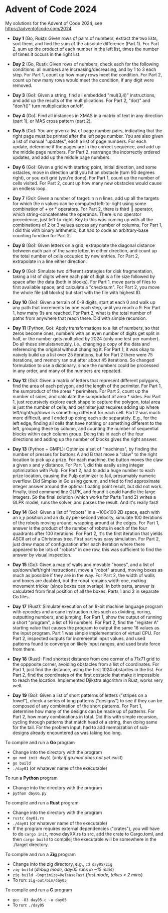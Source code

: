 # Advent of Code 2024

My solutions for the Advent of Code 2024, 
see https://adventofcode.com/2024

* **Day 1** (Go, Rust): Given rows of pairs of numbers, extract the two 
  lists, sort them, and find the sum of the absolute difference 
  (Part 1). For Part 2, sum up the product of each number in the 
  left list, times the number of times it occurs in the right list.

* **Day 2** (Go, Rust): Given rows of numbers, check each for the following 
  conditions: all numbers are increasing/decreasing, and by 1 to 3 
  each step. For Part 1, count up how many rows meet the condition. 
  For Part 2, count up how many rows would meet the condition, if any 
  digit were removed.

* **Day 3** (Go): Given a string, find all embedded "mul(3,4)" 
  instructions, and add up the results of the multiplications. 
  For Part 2, "do()" and "don't()" turn multiplication on/off.

* **Day 4** (Go): Find all instances in XMAS in a matrix of text 
  in any direction (part 1), or MAS cross pattern (part 2).

* **Day 5** (Go): You are given a list of page number pairs, indicating 
  that the right page must be printed after the left page number. You are 
  also given a list of manual "updates", each a list of page numbers. For 
  each update, determine if the pages are in the correct sequence, and add up
  the middle page numbers.  For Part 2, rearrange the  incorrectly ordered
  updates, and add up the middle page numbers.

* **Day 6** (Go): Given a grid with starting point, initial direction, 
  and some ostacles, move in direction until you hit an obstacle (turn 90
  degrees right), or you exit grid (you're done). For Part 1,
  count up the number of cells visited. For Part 2, count up how
  many new obstacles would cause an endless loop.

* **Day 7** (Go): Given a number of target: n n n lines, add up all the 
  targets for which the n values can be computed left-to-right using some
  combination of + or * operators. For Part 2, there is third || operator,
  which string-concatenates the operands. There is no operator precedence, just
  left-to-right. Key to this was coming up with all the combinations of 2 or 3
  values across any number of columns. For Part 1, I did this with binary
  arithmetic, but had to code an arbitrary-base counting function for Part 2.

* **Day 8** (Go): Given letters on a grid, extrapolate the diagonal distance 
  between each pair of the same letter, in either direction, and count up
  the total number of cells occupied by new entries. For Part 2, extrapolate
  in a line either direction.

* **Day 9** (Go): Simulate two different strategies for disk fragmentation, 
  taking a list of digits where each pair of digit is a file size followed 
  by space after the data (both in blocks). For Part 1, move parts of files 
  to first available space, and calculate a "checksum".  For Part 2, you move 
  the whole file (all blocks) but start with the file with highest ID.

* **Day 10** (Go): Given a terrain of 0-9 digits, start at each 0 and walk 
  up any path that increments by one each step, until you reach a 9. For Part
  1, how many 9s are reached. For Part 2, what is the total number of paths
  from anywhere that reach there. Did with simple recursion.

* **Day 11** (Python, Go): Apply transformations to a list of numbers, 
  so that zeros become ones, numbers with an even number of digits get split in
  half, or the number gets multiplied by 2024 (only one test per number). Do
  all these simulataneously, i.e., changing a copy of the data and referencing
  the original without changing it. For Part 1, it was okay to naively build up
  a list over 25 iterations, but for Part 2 there were 75 iterations, and
  memory ran out after about 45 iterations. So changed formulation to use a
  dictionary, since the numbers could be processed in any order, and many of
  the numbers are repeated.

* **Day 12** (Go): Given a matrix of letters that represent different polygons, 
  find the area of each polygon, and the length of the perimiter. For Part 1,
  the sumproduct of the areas * perimiters.  For Part 2, count up the number of
  sides, and calculate the sumproduct of area * sides.  For Part 1, just
  recursively explore each shape to capture the polygon, total area is just the
  number of cells, and perimiter just requires adding up where
  left/right/up/down is something different for each cell. Part 2 was much more
  difficult, and I ended up doing each side separately. E.g., for the left
  edge, finding all cells that have nothing or something different to the left,
  grouping these by column, and counting the number of sequential blocks within
  each column group. Doing this in each of the four directions and adding up
  the number of blocks gives the right answer.

* **Day 13** (Python + GMPL): Optimize a set of "machines", by finding the number
  of presses for buttons A and B that move a "claw" to the right location to pick
  up a prize. For each machine, the button moves the claw a given x and y
  distance. For Part 1, did this easily using integer optimization with Pulp.
  For Part 2, had to add a huge number to each prize location, causing the Pulp
  optimizer to fail, presumably numeric overflow. Did Simplex in Go using
  gonum, and tried to find approximate integer answer around the optimal
  floating point result, but did not work.  Finally, tried command line GLPK,
  and found it could handle the large integers. So the final solution (which
  works for Parts 1 and 2) writes a GLPK model, runs the solver, and parses the
  result. And it's really fast!

* **Day 14** (Go): Given a list of "robots" in a ~100x100 2D space, each with an 
  x,y position and an dx,dy per-second velocity, simulate 100 iterations of the
  robots moving around, wrapping around at the edges. For Part 1, answer is the
  product of the number of robots in each of the four quadrants after 100
  iterations. For Part 2, it's the first iteration that yields ASCII art of a
  Christmas tree. First part was easy simulation. For Part 2, just drew maps of
  configuration after each iteration where there appeared to be lots of
  "robots" in one row, this was sufficient to find the answer by visual
  inspection.

* **Day 15** (Go): Given a map of walls and movable "boxes",  and a list of 
  up/down/left/right instructions, move a "robot" around, moving boxes as much
  as possible if they are in the way. For Part 2, the width of walls and boxes
  are doubled, but the robot remains width one, making movement tricker (since
  boxes can overlap). In both parts, answer is calculated from final position 
  of all the boxes. Parts 1 and 2 in separate Go files.

* **Day 17** (Rust): Simulate execution of an 8-bit machine language program with 
  opcodes and arcane instruction rules such as dividing, xoring, outputting
  numbers, and jumping. For Part 1, show the output of running a short
  "program", a list of 16 numbers. For Part 2, find the "register A" starting
  value that causes the program to output the same 16 values as the input
  program. Part 1 was simple implementation of virtual CPU. For Part 2,
  inspected outputs for incremental input values, and used patterns found to
  converge on likely input ranges, and used brute force from there.

* **Day 18** (Rust): Find shortest distance from one corner of a 71x71 grid to 
  the oppposite corner, avoiding obstacles from a list of coordinates. For Part
  1, just find the distance, using the first 1024 obstacles in the list. For
  Part 2, find the coordinates of the first obstacle that make it impossible to
  reach the location. Implemented Djikstra algorithm in Rust, works very well.

* **Day 19** (Go): Given a list of short patterns of letters ("stripes on a 
  towel"), check a series of long patterns ("designs") to see if they can be
  composed of any combination of the short patterns.  For Part 1, determine how
  many of the designs can be made up of patterns. For Part 2, how many
  combinations in total. Did this with simple recursion, cycling through
  patterns that match head of a string, then doing same for the tail. For the
  problem input, had to add memoization of sub-designs already encountered as
  was taking too long.

To compile and run a **Go** program
* Change into the directory with the program
* `go mod init day01`  (*only if go.mod does not yet exist*)
* `go build`
* `./day01`  (or whatever name of the executable)

To run a **Python** program
* Change into the directory with the program
* `python day06.py`

To compile and run a **Rust** program
* Change into the directory with the program
* `rustc day01.rs`
* `./day01`  (or whatever name of the executable)
* If the program requires external dependencies ("crates"), you will 
  have to do `cargo init`, move dayXX.rs to src, add the crate to
  Cargo.toml, and then `cargo build` to compile; the executable will
  be somewhere in the ./target directory.

To compile and run a **Zig** program
* Change into the zig directory, e.g., `cd day05/zig`
* `zig build` (*debug mode, day05 runs in ~15 mins*)
* `zig build -Doptimize=ReleaseFast` (*fast mode, takes < 2 mins*)
* To run: `zig-out/bin/day05`

To compile and run a **C** program
* `gcc -O3 day05.c -o day05`
* To run: `./day05`

